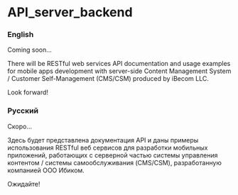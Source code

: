 # API_server_backend

### English

Coming soon...

There will be RESTful web services API documentation and usage examples for mobile apps development with server-side Content Management System / Customer Self-Management (CMS/CSM) produced by iBecom LLC.

Look forward!

### Русский

Скоро...

Здесь будет представлена документация API и даны примеры использования RESTful веб сервисов для разработки мобильных приложений, работающих с серверной частью системы управления контентом / системы самообслуживания (CMS/CSM), разработанную компанией ООО Ибиком.

Ожидайте!
